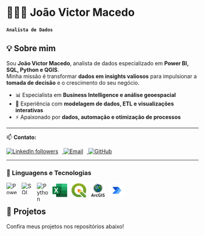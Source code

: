 # 👩🏻‍💻 João Victor Macedo  

**`Analista de Dados`**  

## 💡 Sobre mim  
Sou **João Victor Macedo**, analista de dados especializado em **Power BI, SQL, Python e QGIS**.  
Minha missão é transformar **dados em insights valiosos** para impulsionar a **tomada de decisão** e o crescimento do seu negócio.  

- 📊 Especialista em **Business Intelligence e análise geoespacial**  
- 🔄 Experiência com **modelagem de dados, ETL e visualizações interativas**  
- ⚡ Apaixonado por **dados, automação e otimização de processos**  

---

📫 **Contato:**
<p align="left">
    <a href="https://www.linkedin.com/in/joao-victor-macedo" target="_blank">
        <img 
            alt="LinkedIn followers" 
            title="Conecte-se comigo no LinkedIn" 
            src="https://img.shields.io/badge/LinkedIn-0077B5?style=for-the-badge&logo=linkedin&logoColor=white"
            style="padding-right: 10px;"
        />
    </a>
    <a href="mailto:jo.victormacedo@gmail.com" target="_blank">
        <img 
            alt="Email" 
            title="Envie um email" 
            src="https://img.shields.io/badge/Email-0078D4?style=for-the-badge&logo=gmail&logoColor=white"
            style="padding-right: 10px;"
        />
    </a>
    <a href="https://github.com/joamacedodatadev" target="_blank">
        <img 
            alt="GitHub" 
            title="Siga-me no GitHub" 
            src="https://img.shields.io/badge/GitHub-181717?style=for-the-badge&logo=github&logoColor=white"
        />
    </a>
</p>

---

### 🤖 Linguagens e Tecnologias

<img 
    align="left" 
    alt="Power BI" 
    title="Power BI" 
    width="30px" 
    height="30px" 
    style="padding-right: 10px;" 
    src="https://raw.githubusercontent.com/microsoft/PowerBI-Icons/main/SVG/Power-BI.svg" 
/>
<img 
    align="left" 
    alt="SQL" 
    title="SQL" 
    width="30px" 
    height="30px" 
    style="padding-right: 10px;" 
    src="https://cdn.jsdelivr.net/gh/devicons/devicon@latest/icons/azuresqldatabase/azuresqldatabase-original.svg" 
/>
<img 
    align="left" 
    alt="Python" 
    title="Python"
    width="30px" 
    style="padding-right: 10px;" 
    src="https://cdn.jsdelivr.net/gh/devicons/devicon@latest/icons/python/python-original.svg" 
/>
<img 
    align="left" 
    alt="Excel" 
    title="Excel" 
    width="40px" 
    height="40px" 
    style="padding-right: 10px;" 
    src="https://github.com/joaomacedodatadev/Imagens/blob/main/excel.png" 
/>
<img 
    align="left" 
    alt="QGIS" 
    title="QGIS" 
    width="40px" 
    height="40px" 
    style="padding-right: 10px;" 
    src="https://github.com/joaomacedodatadev/Imagens/blob/main/QGIS_logo_new.svg.png" 
/>
<img 
    align="left" 
    alt="QGIS" 
    title="QGIS" 
    width="40px" 
    height="40px" 
    style="padding-right: 10px;" 
    src="https://github.com/joaomacedodatadev/Imagens/blob/main/ArcGIS_logo.png" 
/>
<img 
    align="left" 
    alt="Power Automate" 
    title="Power Automate" 
    width="40px" 
    height="40px" 
    style="padding-right: 10px;" 
    src="https://github.com/joaomacedodatadev/Imagens/blob/main/Power_automate_logo.png" 
/>





<br/>
<br/>

## 📂 Projetos  
Confira meus projetos nos repositórios abaixo!
